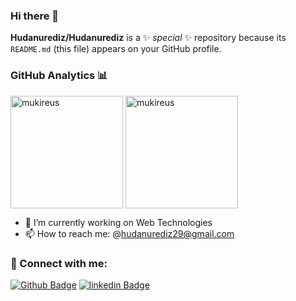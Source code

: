 ### Hi there 👋


**Hudanurediz/Hudanurediz** is a ✨ _special_ ✨ repository because its `README.md` (this file) appears on your GitHub profile.
### GitHub Analytics 📊
<img height="180em" align="center" src="https://github-readme-stats.vercel.app/api?username=Hudanurediz&show_icons=true&locale=en&theme=algolia&include_all_commits=true&count_private=true" alt="mukireus"/>
  <img height="180em" align="center" src="https://github-readme-stats.vercel.app/api/top-langs?username=Hudanurediz&show_icons=true&locale=en&layout=compact&langs_count=8&theme=algolia" alt="mukireus"/>

- 🔭 I’m currently working on Web Technologies
- 📫 How to reach me: @hudanurediz29@gmail.com

### 📩 Connect with me:
[![Github Badge](https://img.shields.io/badge/-Github-000?style=quare&labelColor=000&logo=Github&logoColor=white&link=link)](https://github.com/Hudanurediz) 
[![linkedin Badge](https://img.shields.io/badge/Linkedin-000000?style=for-the-badge&logo=Linkedin&logoColor=white)](https://www.linkedin.com/in/hudanurediz/)

